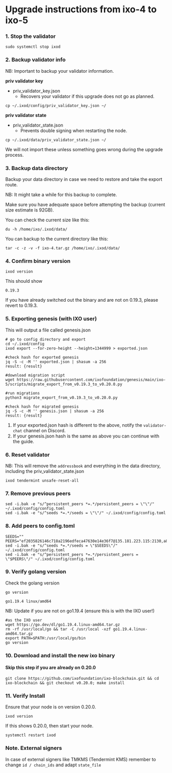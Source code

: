 # Upgrade instructions from ixo-4 to ixo-5

### 1. Stop the validator

```
sudo systemctl stop ixod
```

### 2. Backup validator info

NB: Important to backup your validator information.

**priv validator key**
- priv_validator_key.json
  - Recovers your validator if this upgrade does not go as planned.

```
cp ~/.ixod/config/priv_validator_key.json ~/
```

**priv validator state**

- priv_validator_state.json
  - Prevents double signing when restarting the node.
```
cp ~/.ixod/data/priv_validator_state.json ~/
```

We will not import these unless something goes wrong during the upgrade process.

### 3. Backup data directory

Backup your data directory in case we need to restore and take the export route.

NB: It might take a while for this backup to complete.

Make sure you have adequate space before attempting the backup (current size estimate is 92GB).

You can check the current size like this:

    du -h /home/ixo/.ixod/data/

You can backup to the current directory like this:

    tar -c -z -v -f ixo-4.tar.gz /home/ixo/.ixod/data/

### 4. Confirm binary version

    ixod version

This should show

    0.19.3

If you have already switched out the binary and are not on 0.19.3, please revert to 0.19.3.

### 5. Exporting genesis (with IXO user)

This will output a file called genesis.json

    # go to config directory and export
    cd ~/.ixod/config
    ixod export --for-zero-height --height=1344999 > exported.json

    #check hash for exported genesis
    jq -S -c -M '' exported.json | shasum -a 256
    result: {result}

    #download migration script
    wget https://raw.githubusercontent.com/ixofoundation/genesis/main/ixo-5/scripts/migrate_export_from_v0.19.3_to_v0.20.0.py

    #run migrations
    python3 migrate_export_from_v0.19.3_to_v0.20.0.py

    #check hash for migrated genesis
    jq -S -c -M '' genesis.json | shasum -a 256
    result: {result} 

1. If your exported.json hash is different to the above, notify the `validator-chat` channel on Discord.
1. If your genesis.json hash is the same as above you can continue with the guide.

### 6. Reset validator

NB: This will remove the `addressbook` and everything in the data directory, including the priv_validator_state.json

    ixod tendermint unsafe-reset-all

### 7. Remove previous peers

```
sed -i.bak -e "s/^persistent_peers *=.*/persistent_peers = \"\"/" ~/.ixod/config/config.toml
sed -i.bak -e "s/^seeds *=.*/seeds = \"\"/" ~/.ixod/config/config.toml
```

### 8. Add peers to config.toml

```
SEEDS=""
PEERS="ef2035826146c718a2196edfeca47630e14e36f7@135.181.223.115:2130,a8d9811a2f08b8a6c77e4319097d6fd84520645e@139.84.226.60:26656,f79da5c87e40587c4cfef5d7b7902b6e69ac62bf@188.166.183.216:26656,386277f9c6a0c402889032ff76585d0a2dae7bc5@104.248.1.56:26656,26593e0854848ede80d5cd963dc8a775634e2acc@23.88.69.167:26656"
sed -i.bak -e "s/^seeds *=.*/seeds = \"$SEEDS\"/" ~/.ixod/config/config.toml
sed -i.bak -e "s/^persistent_peers *=.*/persistent_peers = \"$PEERS\"/" ~/.ixod/config/config.toml
```

### 9. Verify golang version

Check the golang version

```
go version
```

```
go1.19.4 linux/amd64
```

NB: Update if you are not on go1.19.4 (ensure this is with the IXO user!)

```
#as the IXO user
wget https://go.dev/dl/go1.19.4.linux-amd64.tar.gz
rm -rf /usr/local/go && tar -C /usr/local -xzf go1.19.4.linux-amd64.tar.gz
export PATH=$PATH:/usr/local/go/bin
go version
```

### 10. Download and install the new ixo binary

#### Skip this step if you are already on 0.20.0

```
git clone https://github.com/ixofoundation/ixo-blockchain.git && cd ixo-blockchain && git checkout v0.20.0; make install
```

### 11. Verify Install
Ensure that your node is on version 0.20.0.

    ixod version

If this shows 0.20.0, then start your node.

    systemctl restart ixod

### Note. External signers
In case of external signers like TMKMS (Tendermint KMS) remember to change `id / chain_ids` and adapt `state_file`
